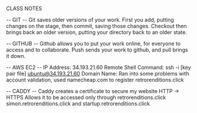 CLASS NOTES

-- GIT --
Git saves older versions of your work. First you add, putting changes on the stage, then commit, saving those changes. Checkout then brings back an older version, putting your directory back to an older state.

-- GITHUB --
Github allows you to put your work online, for everyone to access and to collaborate. Push sends your work to github, and pull brings it down.

-- AWS EC2 --
IP Address: 34.193.21.60
Remote Shell Command: ssh -i [key pair file] ubuntu@34.193.21.60
Domain Name: Ran into some problems with account validation, used namecheap.com to register retrorenditions.click

-- CADDY --
Caddy creates a certificate to secure my website
HTTP -> HTTPS
Allows it to be accessed only through retrorenditions.click simon.retrorenditions.click and startup.retrorenditions.click
